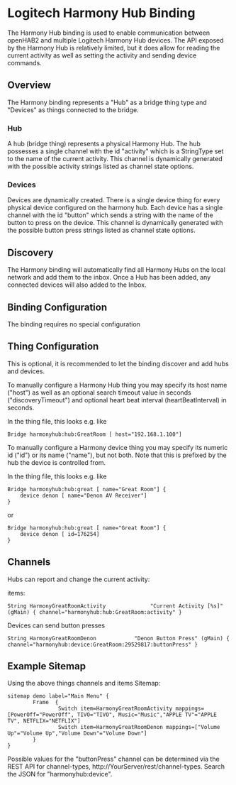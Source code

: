 # Logitech Harmony Hub Binding

The Harmony Hub binding is used to enable communication between openHAB2 and multiple Logitech Harmony Hub devices. The API exposed by the Harmony Hub is relatively limited, but it does allow for reading the current activity as well as setting the activity and sending device commands.

## Overview

The Harmony binding represents a "Hub" as a bridge thing type and "Devices" as things connected to the bridge.  

### Hub

A hub (bridge thing) represents a physical Harmony Hub.  The hub possesses a single channel with the id "activity" which is a StringType set to the name of the current activity.  This channel is dynamically generated with the possible activity strings listed as channel state options. 

### Devices

Devices are dynamically created. There is a single device thing for every physical device configured on the harmony hub.  Each device has a single channel with the id "button" which sends a string with the name of the button to press on the device.  This channel is dynamically generated with the possible button press strings listed as channel state options. 

## Discovery

The Harmony binding will automatically find all Harmony Hubs on the local network and add them to the inbox.  Once a Hub has been added, any connected devices will also added to the Inbox.

## Binding Configuration

The binding requires no special configuration

## Thing Configuration
This is optional, it is recommended to let the binding discover and add hubs and devices.
 
To manually configure a Harmony Hub thing you may specify its host name  ("host") as well as an optional search timeout value in seconds ("discoveryTimeout") and optional heart beat interval (heartBeatInterval) in seconds. 
 
In the thing file, this looks e.g. like

```
Bridge harmonyhub:hub:GreatRoom [ host="192.168.1.100"]
```

To manually configure a Harmony device thing you may specify its numeric id ("id") or its name ("name"), but not both. Note that this is prefixed by the hub the device is controlled from.
 
In the thing file, this looks e.g. like

```
Bridge harmonyhub:hub:great [ name="Great Room"] {
    device denon [ name="Denon AV Receiver"]
}
```
or

```
Bridge harmonyhub:hub:great [ name="Great Room"] {
    device denon [ id=176254]
}
```

## Channels

Hubs can report and change the current activity:

items:

```
String HarmonyGreatRoomActivity              "Current Activity [%s]"  (gMain) { channel="harmonyhub:hub:GreatRoom:activity" }
```

Devices can send button presses

```
String HarmonyGreatRoomDenon            "Denon Button Press" (gMain) { channel="harmonyhub:device:GreatRoom:29529817:buttonPress" }
```
## Example Sitemap

Using the above things channels and items 
Sitemap:

```
sitemap demo label="Main Menu" {
        Frame  {
                Switch item=HarmonyGreatRoomActivity mappings=[PowerOff="PowerOff", TIVO="TIVO", Music="Music","APPLE TV"="APPLE TV", NETFLIX="NETFLIX"]
                Switch item=HarmonyGreatRoomDenon mappings=["Volume Up"="Volume Up","Volume Down"="Volume Down"]
        }
}
```
Possible values for the "buttonPress" channel can be determined via the REST API for channel-types, http://YourServer/rest/channel-types. Search the JSON for "harmonyhub:device".
